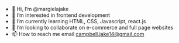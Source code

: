 - 👋 Hi, I’m @margielajake
- 👀 I’m interested in frontend development
- 🌱 I’m currently learning HTML, CSS, Javascript, react.js
- 💞️ I’m looking to collaborate on e-commerce and full page websites
- 📫 How to reach me email campbell.jake14@gmail.com

<!---
margielajake/margielajake is a ✨ special ✨ repository because its `README.md` (this file) appears on your GitHub profile.
You can click the Preview link to take a look at your changes.
--->

